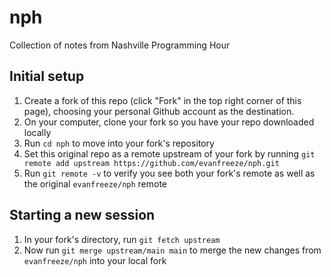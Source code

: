 # nph
Collection of notes from Nashville Programming Hour

## Initial setup
1. Create a fork of this repo (click "Fork" in the top right corner of this page), choosing your personal Github account as the destination.
1. On your computer, clone your fork so you have your repo downloaded locally
1. Run `cd nph` to move into your fork's repository
1. Set this original repo as a remote upstream of your fork by running `git remote add upstream https://github.com/evanfreeze/nph.git`
1. Run `git remote -v` to verify you see both your fork's remote as well as the original `evanfreeze/nph` remote

## Starting a new session
1. In your fork's directory, run `git fetch upstream`
1. Now run `git merge upstream/main main` to merge the new changes from `evanfreeze/nph` into your local fork
